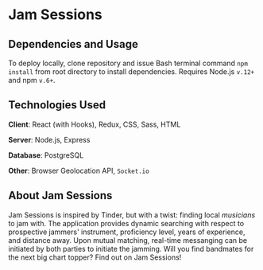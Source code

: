 # Jam Sessions

## Dependencies and Usage

To deploy locally, clone repository and issue Bash terminal command `npm install` from root directory to install dependencies. Requires Node.js `v.12+` and npm `v.6+`.

## Technologies Used

**Client**: React (with Hooks), Redux, CSS, Sass, HTML

**Server**: Node.js, Express

**Database**: PostgreSQL

**Other**: Browser Geolocation API, `Socket.io`

## About Jam Sessions

Jam Sessions is inspired by Tinder, but with a twist: finding local *musicians* to jam with. The application provides dynamic searching with respect to prospective jammers' instrument, proficiency level, years of experience, and distance away. Upon mutual matching, real-time messanging can be initiated by both parties to initiate the jamming. Will you find bandmates for the next big chart topper? Find out on Jam Sessions!